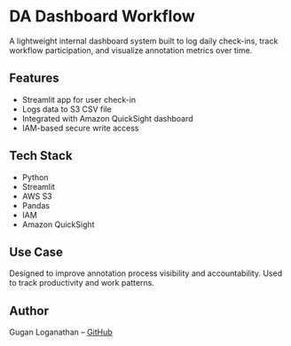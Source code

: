 
# DA Dashboard Workflow

A lightweight internal dashboard system built to log daily check-ins, track workflow participation, and visualize annotation metrics over time.

## Features
- Streamlit app for user check-in
- Logs data to S3 CSV file
- Integrated with Amazon QuickSight dashboard
- IAM-based secure write access

## Tech Stack
- Python
- Streamlit
- AWS S3
- Pandas
- IAM
- Amazon QuickSight

## Use Case
Designed to improve annotation process visibility and accountability. Used to track productivity and work patterns.

## Author
Gugan Loganathan – [GitHub](https://github.com/gugan91)
